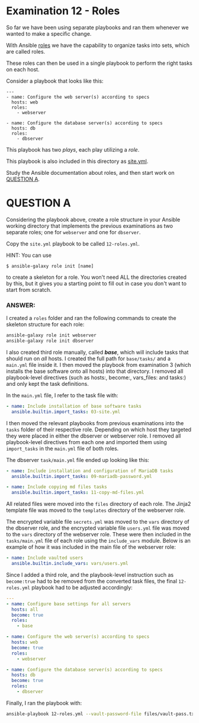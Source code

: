 # Examination 12 - Roles

So far we have been using separate playbooks and ran them whenever we wanted to make
a specific change.

With Ansible [roles](https://docs.ansible.com/ansible/latest/playbook_guide/playbooks_reuse_roles.html) we
have the capability to organize tasks into sets, which are called roles.

These roles can then be used in a single playbook to perform the right tasks on each host.

Consider a playbook that looks like this:

    ---
    - name: Configure the web server(s) according to specs
      hosts: web
      roles:
        - webserver

    - name: Configure the database server(s) according to specs
      hosts: db
      roles:
        - dbserver

This playbook has two _plays_, each play utilizing a _role_.

This playbook is also included in this directory as [site.yml](site.yml).

Study the Ansible documentation about roles, and then start work on [QUESTION A](#question-a).

# QUESTION A

Considering the playbook above, create a role structure in your Ansible working directory
that implements the previous examinations as two separate roles; one for `webserver`
and one for `dbserver`.

Copy the `site.yml` playbook to be called `12-roles.yml`.

HINT: You can use

    $ ansible-galaxy role init [name]

to create a skeleton for a role. You won't need ALL the directories created by this,
but it gives you a starting point to fill out in case you don't want to start from scratch.

### ANSWER: 

I created a `roles` folder and ran the following commands to create the skeleton structure for each role:
```bash
ansible-galaxy role init webserver
ansible-galaxy role init dbserver
```

I also created third role manually, called ***base***, which will include tasks that should run on *all* hosts. I created the full path for `base/tasks/` and a `main.yml` file inside it. I then moved the playbook from examination 3 (which installs the base software onto all hosts) into that directory. I removed all playbook-level directives (such as hosts:, become:, vars_files: and tasks:) and only kept the task definitions.

In the `main.yml` file, I refer to the task file with:
```yaml
- name: Include installation of base software tasks
  ansible.builtin.import_tasks: 03-site.yml
```

I then moved the relevant playbooks from previous examinations into the `tasks` folder of their respective role. Depending on which host they targeted they were placed in either the dbserver or webserver role. I removed all playbook-level directives from each one and imported them using `import_tasks` in the `main.yml` file of both roles.

The dbserver `task/main.yml` file ended up looking like this:
```yaml
- name: Include installation and configuration of MariaDB tasks
  ansible.builtin.import_tasks: 09-mariadb-password.yml

- name: Include copying md files tasks
  ansible.builtin.import_tasks: 11-copy-md-files.yml
```

All related files were moved into the `files` directory of each role. The Jinja2 template file was moved to the `templates` directory of the webserver role.

The encrypted variable file `secrets.yml` was moved to the `vars` directory of the dbserver role, and the encrypted variable file `users.yml` file was moved to the `vars` directory of the webserver role. These were then included in the `tasks/main.yml` file of each role using the `include_vars` module. Below is an example of how it was included in the main file of the webserver role:
```yaml
- name: Include vaulted users
  ansible.builtin.include_vars: vars/users.yml
```

Since I added a third role, and the playbook-level instruction such as `become:true` had to be removed from the converted task files, the final `12-roles.yml` playbook had to be adjusted accordingly:
```yaml
---
- name: Configure base settings for all servers
  hosts: all
  become: true
  roles:
    - base

- name: Configure the web server(s) according to specs
  hosts: web
  become: true
  roles:
    - webserver

- name: Configure the database server(s) according to specs
  hosts: db
  become: true
  roles:
    - dbserver
```

Finally, I ran the playbook with:
```bash
ansible-playbook 12-roles.yml --vault-password-file files/vault-pass.txt
```